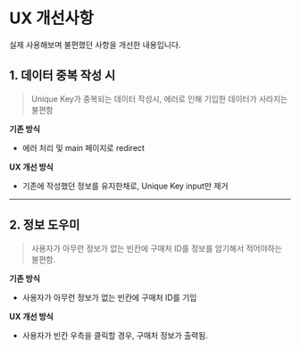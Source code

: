 # UX 개선사항

실제 사용해보며 불편했던 사항을 개선한 내용입니다.


## 1. 데이터 중복 작성 시 
>Unique Key가 중복되는 데이터 작성시, 에러로 인해 기입한 데이터가 사라지는 불편함

**기존 방식**
- 에러 처리 및 main 페이지로 redirect

**UX 개선 방식**
- 기존에 작성했던 정보를 유지한채로, Unique Key input만 제거

---

## 2. 정보 도우미
>사용자가 아무런 정보가 없는 빈칸에 구매처 ID를 정보를 암기해서 적어야하는 불편함.

**기존 방식**
- 사용자가 아무런 정보가 없는 빈칸에 구매처 ID를 기입 

**UX 개선 방식**
- 사용자가 빈칸 우측을 클릭할 경우, 구매처 정보가 출력됨.